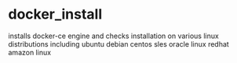 # docker_install
installs docker-ce engine and checks installation on various linux distributions including ubuntu debian centos sles oracle linux redhat amazon linux
